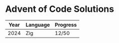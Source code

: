 # Advent of Code Solutions

| Year  | Language | Progress |
| ----- | -------- | -------- |
| 2024  | Zig      | 12/50     |
